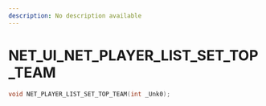 ```yaml
---
description: No description available 
---
```


# NET_UI\_NET_PLAYER_LIST_SET_TOP_TEAM

```cpp
void NET_PLAYER_LIST_SET_TOP_TEAM(int _Unk0);
```